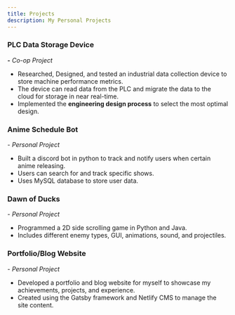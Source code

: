 ```yaml
---
title: Projects
description: My Personal Projects
---
```

**<h3>PLC Data Storage Device</h3> -** *Co-op Project*

* Researched, Designed, and tested an industrial data collection device to store machine performance metrics.
* The device can read data from the PLC and migrate the data to the cloud for storage in near real-time.
* Implemented the **engineering design process** to select the most optimal design.

**<h3>Anime Schedule Bot</h3>** - *Personal Project*

* Built a discord bot in python to track and notify users when certain anime releasing.
* Users can search for and track specific shows.
* Uses MySQL database to store user data.

**<h3>Dawn of Ducks</h3>** - *Personal Project*

* Programmed a 2D side scrolling game in Python and Java.
* Includes different enemy types, GUI, animations, sound, and projectiles.

**<h3>Portfolio/Blog Website</h3>** - *Personal Project*

* Developed a portfolio and blog website for myself to showcase my achievements, projects, and experience.
* Created using the Gatsby framework and Netlify CMS to manage the site content.